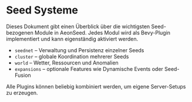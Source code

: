 # Seed Systeme

Dieses Dokument gibt einen Überblick über die wichtigsten Seed-bezogenen Module in AeonSeed. Jedes Modul wird als Bevy-Plugin implementiert und kann eigenständig aktiviert werden.

- `seednet` – Verwaltung und Persistenz einzelner Seeds
- `cluster` – globale Koordination mehrerer Seeds
- `world` – Wetter, Ressourcen und Anomalien
- `expansions` – optionale Features wie Dynamische Events oder Seed-Fusion

Alle Plugins können beliebig kombiniert werden, um eigene Server-Setups zu erzeugen.
